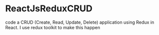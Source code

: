 # ReactJsReduxCRUD
code a CRUD (Create, Read, Update, Delete) application using Redux in React. I use redux toolkit to make this happen
